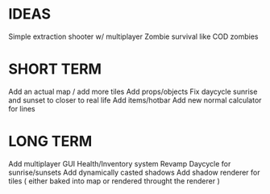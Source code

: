 # IDEAS
Simple extraction shooter w/ multiplayer
Zombie survival like COD zombies

# SHORT TERM
Add an actual map / add more tiles
Add props/objects
Fix daycycle sunrise and sunset to closer to real life
Add items/hotbar
Add new normal calculator for lines

# LONG TERM
Add multiplayer
GUI
Health/Inventory system
Revamp Daycycle for sunrise/sunsets
Add dynamically casted shadows
Add shadow renderer for tiles ( either baked into map or rendered throught the renderer )


```rust

```